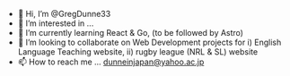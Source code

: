 - 👋 Hi, I’m @GregDunne33
- 👀 I’m interested in ...
- 🌱 I’m currently learning React & Go, (to be followed by Astro) 
- 💞️ I’m looking to collaborate on Web Development projects for i) English Language Teaching website, ii) rugby league (NRL & SL) website
- 📫 How to reach me ... dunneinjapan@yahoo.ac.jp

<!---
GregDunne33/GregDunne33 is a ✨ special ✨ repository because its `README.md` (this file) appears on your GitHub profile.
You can click the Preview link to take a look at your changes.
--->
